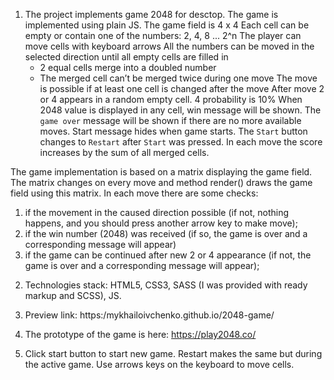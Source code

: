 1. The project implements game 2048 for desctop. The game is implemented using plain JS.
  The game field is 4 x 4
  Each cell can be empty or contain one of the numbers: 2, 4, 8 ... 2^n
  The player can move cells with keyboard arrows
  All the numbers can be moved in the selected direction until all empty cells are filled in
    - 2 equal cells merge into a doubled number
    - The merged cell can’t be merged twice during one move
  The move is possible if at least one cell is changed after the move
  After move 2 or 4 appears in a random empty cell. 4 probability is 10%
  When 2048 value is displayed in any cell, win message will be shown.
  The `game over` message will be shown if there are no more available moves.
  Start message hides when game starts.
  The `Start` button changes to `Restart` after `Start` was pressed.
  In each move the score increases by the sum of all merged cells.

  The game implementation is based on a matrix displaying the game field.
  The matrix changes on every move and method render() draws the game field using this matrix.
  In each move there are some checks:
  1) if the movement in the caused direction possible (if not,
  nothing happens, and you should press another arrow key to make move);
  2) if the win number (2048) was received  (if so,
  the game is over and a corresponding message will appear)
  3) if the game can be continued after new 2 or 4 appearance (if not,
  the game is over and a corresponding message will appear);

2. Technologies stack: HTML5, CSS3, SASS (I was provided with ready markup and SCSS), JS.

3. Preview link: https:/mykhailoivchenko.github.io/2048-game/

4. The prototype of the game is here: https://play2048.co/

5. Click start button to start new game. Restart makes the same but during the active game.
Use arrows keys on the keyboard to move cells.
